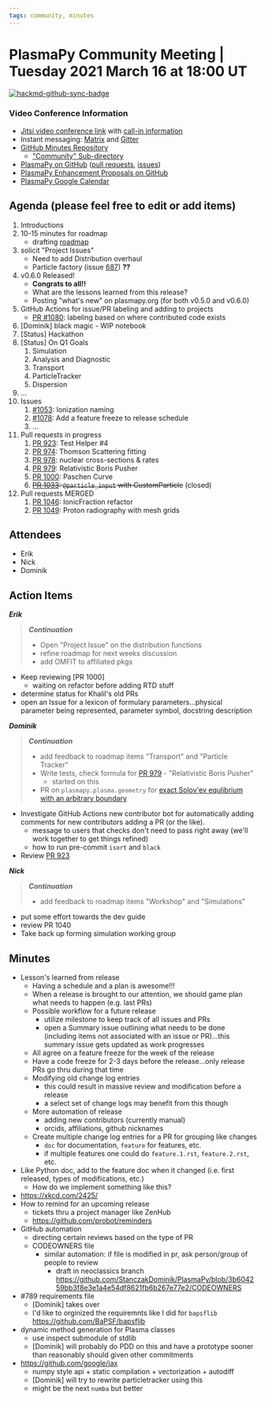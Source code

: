 ```yaml
---
tags: community, minutes
---
```


# PlasmaPy Community Meeting | Tuesday 2021 March 16 at 18:00 UT

[![hackmd-github-sync-badge](https://hackmd.io/y3davOJCR36wJMaQx2uiBg/badge)](https://hackmd.io/y3davOJCR36wJMaQx2uiBg)


### Video Conference Information
* [Jitsi video conference link](https://meet.jit.si/plasmapy) with [call-in information](https://meet.jit.si/static/dialInInfo.html?room=plasmapy) 
* Instant messaging: [Matrix](https://app.element.io/#/room/#plasmapy:openastronomy.org) and [Gitter](https://gitter.im/PlasmaPy/Lobby)
* [GitHub Minutes Repository](https://github.com/PlasmaPy/plasmapy-project/tree/master/minutes)
    * ["Community" Sub-directory](https://github.com/PlasmaPy/plasmapy-project/tree/master/minutes/_community)
* [PlasmaPy on GitHub](https://github.com/PlasmaPy/plasmapy) ([pull requests](https://github.com/PlasmaPy/plasmapy/pulls), [issues](https://github.com/PlasmaPy/plasmapy/issues))
* [PlasmaPy Enhancement Proposals on GitHub](https://github.com/PlasmaPy/PlasmaPy-PLEPs) 
* [PlasmaPy Google Calendar](https://calendar.google.com/calendar?cid=bzVsb3ZkcW0zaWxsam00ZTlrMDd2cmw5bWdAZ3JvdXAuY2FsZW5kYXIuZ29vZ2xlLmNvbQ)

## Agenda (please feel free to edit or add items)

1. Introductions
2. 10-15 minutes for roadmap
    * drafting [roadmap](https://hackmd.io/@plasmapy/ry0mmnj6v/edit)
3. solicit "Project Issues"
    * Need to add Distribution overhaul
    * Particle factory (issue [687](https://github.com/PlasmaPy/PlasmaPy/issues/687)) **??**
4. v0.6.0 Released!
    * **Congrats to all!!**
    * What are the lessons learned from this release?
    * Posting "what's new" on plasmapy.org (for both v0.5.0 and v0.6.0)
5. GitHub Actions for issue/PR labeling and adding to projects
    * [PR #1080](https://github.com/PlasmaPy/PlasmaPy/pull/1080): labeling based on where contributed code exists
5. [Dominik] black magic - WIP notebook
6. [Status] Hackathon
7. [Status] On Q1 Goals
    1. Simulation
    2. Analysis and Diagnostic
    3. Transport
    4. ParticleTracker
    5. Dispersion
13. ...
14. Issues
    1. [#1053](https://github.com/PlasmaPy/PlasmaPy/issues/1053): Ionization naming
    2. [#1078](https://github.com/PlasmaPy/PlasmaPy/issues/1078): Add a feature freeze to release schedule
    3. ...
15. Pull requests in progress 
    1. [PR 923](https://github.com/PlasmaPy/PlasmaPy/pull/923): Test Helper #4
    2.  [PR 974](https://github.com/PlasmaPy/PlasmaPy/pull/974): Thomson Scattering fitting
    3. [PR 978](https://github.com/PlasmaPy/PlasmaPy/pull/978): nuclear cross-sections & rates
    4. [PR 979](https://github.com/PlasmaPy/PlasmaPy/pull/979): Relativistic Boris Pusher
    5. [PR 1000](https://github.com/PlasmaPy/PlasmaPy/pull/1000): Paschen Curve
    6. ~~[PR 1033](https://github.com/PlasmaPy/PlasmaPy/pull/1033): `@particle_input` with CustomParticle~~  (closed)
16. Pull requests MERGED
    1. [PR 1046](https://github.com/PlasmaPy/PlasmaPy/pull/1046): IonicFraction refactor
    2. [PR 1049](https://github.com/PlasmaPy/PlasmaPy/pull/1049): Proton radiography with mesh grids
    
## Attendees

* Erik
* Nick
* Dominik

## Action Items

***Erik***
> ***Continuation***
> * Open "Project Issue" on the distribution functions
> * refine roadmap for next weeks discussion
> * add OMFIT to affiliated pkgs
* Keep reviewing [PR 1000]
    * waiting on refactor before adding RTD stuff
* determine status for Khalil's old PRs
* open an Issue for a lexicon of formulary parameters...physical parameter being represented, parameter symbol, docstring description

***Dominik***
> ***Continuation***
> * add feedback to roadmap items "Transport" and "Particle Tracker"
> * Write tests, check formula for [PR 979](https://github.com/PlasmaPy/PlasmaPy/pull/979) - "Relativistic Boris Pusher"
>    * started on this
> * PR on `plasmapy.plasma.geometry` for [exact Solov'ev equlibrium with an arbitrary boundary](https://arxiv.org/pdf/1908.04449.pdf)
* Investigate GitHub Actions new contributor bot for automatically adding comments for new contributors adding a PR (or the like).
    * message to users that checks don't need to pass right away (we'll work together to get things refined)
    * how to run pre-commit `isort` and `black`
* Review [PR 923](https://github.com/PlasmaPy/PlasmaPy/pull/923)

***Nick***
> ***Continuation***
> * add feedback to roadmap items "Workshop" and "Simulations"
* put some effort towards the dev guide
* review PR 1040
* Take back up forming simulation working group

## Minutes

* Lesson's learned from release
    * Having a schedule and a plan is awesome!!!
    * When a release is brought to our attention, we should game plan what needs to happen (e.g. last PRs)
    * Possible workflow for a future release
        * utilize milestone to keep track of all issues and PRs
        * open a Summary issue outlining what needs to be done (including items not associated with an issue or PR)...this summary issue gets updated as work progresses
    * All agree on a feature freeze for the week of the release
    * Have a code freeze for 2-3 days before the release...only release PRs go thru during that time
    * Modifying old change log entries
        * this could result in massive review and modification before a release
        * a select set of change logs may benefit from this though
    * More automation of release
        * adding new contributors (currently manual)
        * orcids, affiliations, github nicknames
    * Create multiple change log entries for a PR for grouping like changes
        * `doc` for documentation, `feature` for features, etc.
        * if multiple features one could do `feature.1.rst`, `feature.2.rst`, etc.
* Like Python doc, add to the feature doc when it changed (i.e. first released, types of modifications, etc.)
    * How do we implement something like this?
* https://xkcd.com/2425/
* How to remind for an upcoming release
    * tickets thru a project manager like ZenHub
    * https://github.com/probot/reminders
* GitHub automation
    * directing certain reviews based on the type of PR
    * CODEOWNERS file
        * similar automation: if file is modified in pr, ask person/group of people to review
            * draft in neoclassics branch https://github.com/StanczakDominik/PlasmaPy/blob/3b604259bb3f8e3e1a4e54df8621fb6b267e77e2/CODEOWNERS
* #789 requirements file
    * [Dominik] takes over
    * I'd like to orginized the requiremnts like I did for `bapsflib` https://github.com/BaPSF/bapsflib
* dynamic method generation for Plasma classes
    * use inspect submodule of stdlib
    * [Dominik] will probably do PDD on this and have a prototype sooner than reasonably should given other commitments
* https://github.com/google/jax
    * numpy style api + static compilation + vectorization + autodiff
    * [Dominik] will try to rewrite particletracker using this
    * might be the next `numba` but better
